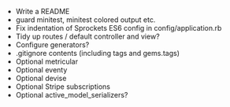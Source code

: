 * Write a README
* guard minitest, minitest colored output etc.
* Fix indentation of Sprockets ES6 config in config/application.rb
* Tidy up routes / default controller and view?
* Configure generators?
* .gitignore contents (including tags and gems.tags)
* Optional metricular
* Optional eventy
* Optional devise
* Optional Stripe subscriptions
* Optional active_model_serializers?
